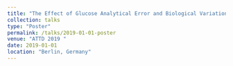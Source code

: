 ```yaml
---
title: "The Effect of Glucose Analytical Error and Biological Variation on the Risk of Misclassification of Community Patients using American Diabetes Association Diagnostic Criteria"
collection: talks
type: "Poster"
permalink: /talks/2019-01-01-poster
venue: "ATTD 2019 "
date: 2019-01-01
location: "Berlin, Germany"
---
```



